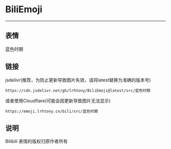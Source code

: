 # BiliEmoji
---
## 表情
蓝色时期
## 链接
jsdelivr(推荐，为防止更新导致图片失效，请将latest替换为准确的版本号)
```
https://cdn.jsdelivr.net/gh/lrhtony/BiliEmoji@latest/src/蓝色时期
```
或者使用Cloudflare(可能会因更新导致图片无法显示)
```
https://emoji.lrhtony.cn/bili/src/蓝色时期
```
## 说明
Bilibili 表情的版权归原作者所有
